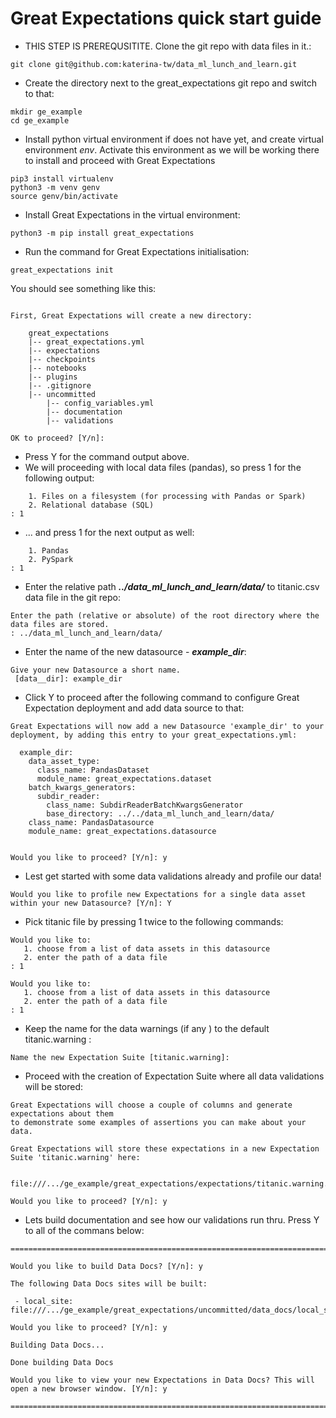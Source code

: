
# Great Expectations quick start guide


- THIS STEP IS PREREQUSITITE. Clone the git repo with data files in it.:

``` 
git clone git@github.com:katerina-tw/data_ml_lunch_and_learn.git
```

- Create the directory next to the great_expectations git repo and switch to that:
  
```
mkdir ge_example
cd ge_example
```  

- Install python virtual environment if does not have yet, and create virtual environment _env_. Activate this environment
as we will be working there to install and proceed with Great Expectations
```
pip3 install virtualenv
python3 -m venv genv
source genv/bin/activate
``` 

- Install Great Expectations in the virtual environment:

```
python3 -m pip install great_expectations
``` 

- Run the command for Great Expectations initialisation:

```
great_expectations init
```

You should see something like this:

```Let's configure a new Data Context.

First, Great Expectations will create a new directory:

    great_expectations
    |-- great_expectations.yml
    |-- expectations
    |-- checkpoints
    |-- notebooks
    |-- plugins
    |-- .gitignore
    |-- uncommitted
        |-- config_variables.yml
        |-- documentation
        |-- validations

OK to proceed? [Y/n]: 
```

-  Press Y for the command output above.
-  We will proceeding with local data files (pandas), so press 1 for the following output:

```What data would you like Great Expectations to connect to?
    1. Files on a filesystem (for processing with Pandas or Spark)
    2. Relational database (SQL)
: 1
```
- ... and press 1 for the next output as well:

```What are you processing your files with?
    1. Pandas
    2. PySpark
: 1
```
- Enter the relative path _**../data_ml_lunch_and_learn/data/**_ to titanic.csv data file in the git repo:

```
Enter the path (relative or absolute) of the root directory where the data files are stored.
: ../data_ml_lunch_and_learn/data/ 
```

- Enter the name of the new datasource - _**example_dir**_:
```
Give your new Datasource a short name.
 [data__dir]: example_dir
```

- Click Y to proceed after the following command to configure Great Expectation deployment
and add data source to that:

```
Great Expectations will now add a new Datasource 'example_dir' to your deployment, by adding this entry to your great_expectations.yml:

  example_dir:
    data_asset_type:
      class_name: PandasDataset
      module_name: great_expectations.dataset
    batch_kwargs_generators:
      subdir_reader:
        class_name: SubdirReaderBatchKwargsGenerator
        base_directory: ../../data_ml_lunch_and_learn/data/
    class_name: PandasDatasource
    module_name: great_expectations.datasource


Would you like to proceed? [Y/n]: y
```

 - Lest get started with some data validations already and profile our data!
 
 ```
Would you like to profile new Expectations for a single data asset within your new Datasource? [Y/n]: Y
```

 - Pick titanic file by pressing 1 twice to the following commands:
 
 ```
Would you like to:
    1. choose from a list of data assets in this datasource
    2. enter the path of a data file
: 1

Would you like to:
    1. choose from a list of data assets in this datasource
    2. enter the path of a data file
: 1
```

- Keep the name for the data warnings (if any ) to the default titanic.warning :

```
Name the new Expectation Suite [titanic.warning]:
```

 - Proceed with the creation of Expectation Suite where all data validations will be stored:
 
 ```
Great Expectations will choose a couple of columns and generate expectations about them
to demonstrate some examples of assertions you can make about your data.

Great Expectations will store these expectations in a new Expectation Suite 'titanic.warning' here:

  file:///.../ge_example/great_expectations/expectations/titanic.warning.json

Would you like to proceed? [Y/n]: y
```

- Lets build documentation and see how our validations run thru. Press Y to all of the commans below:

```
================================================================================

Would you like to build Data Docs? [Y/n]: y

The following Data Docs sites will be built:

 - local_site: file:///.../ge_example/great_expectations/uncommitted/data_docs/local_site/index.html

Would you like to proceed? [Y/n]: y

Building Data Docs...

Done building Data Docs

Would you like to view your new Expectations in Data Docs? This will open a new browser window. [Y/n]: y

================================================================================
```